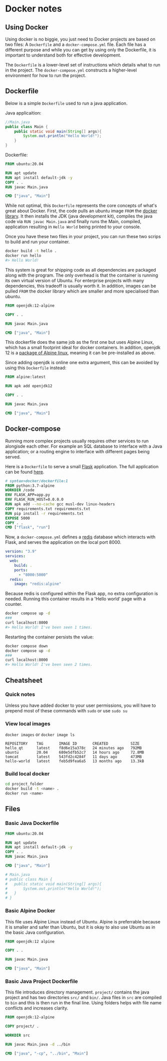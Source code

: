 # Docker notes
## Using Docker
Using docker is no biggie, you just need to 
Docker projects are based on two files: A `Dockerfile` and a `docker-compose.yml` file. Each file has a different purpose and while you can get by using only the Dockerfile, it is important to understand both for effective development.

The `Dockerfile` is a lower-level set of instructions which details what to run in the project.
The `docker-compose.yml` constructs a higher-level environment for how to run the project. 

[//]: # (They have a different syntax. Further detail for each is below.)

## Dockerfile
Below is a simple `Dockerfile` used to run a java application.

Java applicaition:
```java
//Main.java
public class Main {
	public static void main(String[] args){
		System.out.println("Hello World!");
	}
}
```
Dockerfile:
```dockerfile
FROM ubuntu:20.04

RUN apt update
RUN apt install default-jdk -y
COPY . . 
RUN javac Main.java

CMD ["java", "Main"]
```

While not optimal, this `Dockerfile` represents the core concepts of what's great about Docker. 
First, the code pulls an ubuntu image `FROM` the [docker library](https://hub.docker.com/_/ubuntu/).
It then installs the JDK (java development kit), compiles the java code via `RUN javac Main.java` and finally runs the Main, compiled, application resulting in `Hello World` being printed to your console.

Once you have these two files in your project, you can run these two scrips to build and run your container.

```bash
docker build -t hello .
docker run hello
#> Hello World!
```

This system is great for shipping code as all dependencies are packaged along with the program. The only overhead is that the container is running its own virtual version of Ubuntu. For enterprise projects with many dependencies, this tradeoff is usually worth it. In addition, images can be pulled `FROM` the docker library which are smaller and more specialised than ubuntu.

```dockerfile
FROM openjdk:12-alpine

COPY . . 

RUN javac Main.java

CMD ["java", "Main"]
```

This dockerfile does the same job as the first one but uses Alpine Linux, which has a small footprint ideal for docker containers. 
In addition, openjdk 12 is a [package of Alpine linux](https://pkgs.alpinelinux.org/packages?name=openjdk12), meaning it can be pre-installed as above.

Since adding openjdk is online one extra argument, this can be avoided by using this `Dockerfile` instead:
```dockerfile
FROM alpine:latest

RUN apk add openjdk12

COPY . . 

RUN javac Main.java

CMD ["java", "Main"]
```


## Docker-compose
Running more complex projects usually requires other services to run alongisde each other. For example an SQL database to interface with a Java application; or a routing engine to interface with different pages being served.

Here is a `Dockerfile` to serve a small [Flask](https://pypi.org/project/Flask/) application. The full application can be found [here](https://docs.docker.com/compose/gettingstarted/).

```dockerfile
# syntax=docker/dockerfile:1
FROM python:3.7-alpine
WORKDIR /code
ENV FLASK_APP=app.py
ENV FLASK_RUN_HOST=0.0.0.0
RUN apk add --no-cache gcc musl-dev linux-headers
COPY requirements.txt requirements.txt
RUN pip install -r requirements.txt
EXPOSE 5000
COPY . .
CMD ["flask", "run"]
```

Now, a `docker-compose.yml` defines a [redis](https://hub.docker.com/_/redis/) database which interacts with Flask, and serves the application on the local port 8000.

```yml
version: "3.9"
services:
  web:
    build: .
    ports:
      - "8000:5000"
  redis:
    image: "redis:alpine"
```

Because redis is configured within the Flask app, no extra configuration is needed. Running this container results in a 'Hello world' page with a counter.
```bash
docker compose up -d
###
curl localhost:8000
#> Hello World! I've been seen 1 times.
```

Restarting the container persists the value:
```bash
docker compose down
docker compose up -d
###
curl localhost:8000
#> Hello World! I've been seen 2 times.
```


## Cheatsheet
### Quick notes
Unless you have added docker to your user permissions, you will have to prepend most of these commands with `sudo` or use `sudo su`

### View local images
`docker images` or `docker image ls`
```
REPOSITORY    TAG       IMAGE ID       CREATED          SIZE
hello_qt      latest    f8d6e15a378c   24 minutes ago   792MB
ubuntu        20.04     680e5dfb52c7   14 hours ago     72.8MB
tomcat        latest    543fd2c4284f   11 days ago      473MB
hello-world   latest    feb5d9fea6a5   13 months ago    13.3kB
```

### Build local docker
```bash
cd project_folder
docker build -t <name> .
docker run <name>
```

## Files
### Basic Java Dockerfile
```dockerfile
FROM ubuntu:20.04

RUN apt update
RUN apt install default-jdk -y
COPY . . 
RUN javac Main.java

CMD ["java", "Main"]

# Main.java
# public class Main {
# 	public static void main(String[] args){
# 		System.out.println("Hello World!");
# 	}
# }
```

### Basic Alpine Docker
This file uses Alpine Linux instead of Ubuntu. Alpine is preferrable because it is smaller and safer than Ubuntu, but it is okay to also use Ubuntu as in the basic Java configuration.
```dockerfile
FROM openjdk:12 alpine

COPY . . 

RUN javac Main.java

CMD ["java", "Main"]
```

### Basic Java Project Dockerfile
This file introduces directory management. `project/` contains the java project and has two directories `src/` and `bin/`. Java files in `src` are compiled to `bin` and this is then run in the final line. Using folders helps with file name conflicts and increases clarity.
```dockerfile
FROM openjdk:12-alpine

COPY project/ .

WORKDIR src

RUN javac Main.java -d ../bin

CMD ["java", "-cp", "../bin", "Main"]

```

